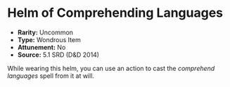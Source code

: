 # Helm of Comprehending Languages

- **Rarity:** Uncommon
- **Type:** Wondrous Item
- **Attunement:** No
- **Source:** 5.1 SRD (D&D 2014)

While wearing this helm, you can use an action to cast the _comprehend languages_ spell from it at will.
